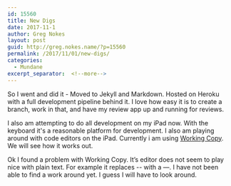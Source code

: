 ```yaml
---
id: 15560
title: New Digs
date: 2017-11-1
author: Greg Nokes
layout: post
guid: http://greg.nokes.name/?p=15560
permalink: /2017/11/01/new-digs/
categories:
  - Mundane
excerpt_separator:  <!--more-->
---
```

So I went and did it - Moved to Jekyll and Markdown. Hosted on Heroku with a full development pipeline behind it. I love how easy it is to create a branch, work in that, and have my review app up and running for reviews. 
<!--more-->

I also am attempting to do all development on my iPad now. With the keyboard it's a reasonable platform for development. I also am playing around with code editors on the iPad. Currently i am using [Working Copy](http://workingcopyapp.com/). We will see how it works out.

Ok I found a problem with Working Copy. It’s editor does not seem to play nice with plain text. For example it replaces -- with a —. I have not been able to find a work around yet. I guess I will have to look around. 


